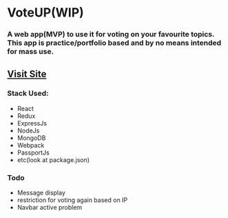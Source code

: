 # VoteUP(WIP)

### A web app(MVP) to use it for voting on your favourite topics. This app is practice/portfolio based and by no means intended for mass use.  

## [Visit Site](https://voteup1.herokuapp.com)

### Stack Used:
* React
* Redux
* ExpressJs
* NodeJs
* MongoDB
* Webpack
* PassportJs
* etc(look at package.json)

### Todo
* Message display
* restriction for voting again based on IP
* Navbar active problem
